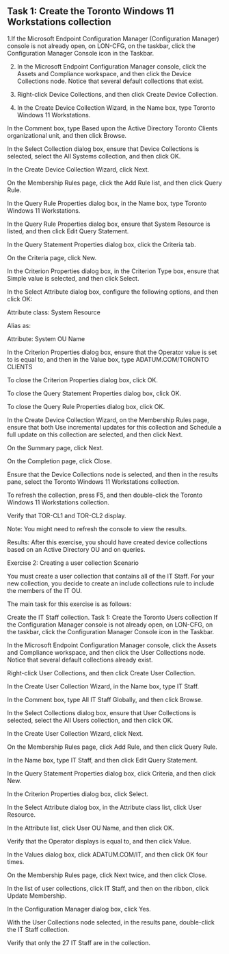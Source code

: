 ## Task 1: Create the Toronto Windows 11 Workstations collection

1.If the Microsoft Endpoint Configuration Manager (Configuration Manager) console is not already open, on LON-CFG, on the taskbar, click the Configuration Manager Console icon in the Taskbar.

2. In the Microsoft Endpoint Configuration Manager console, click the Assets and Compliance workspace, and then click the Device Collections node. Notice that several default collections that exist.

3. Right-click Device Collections, and then click Create Device Collection.

4. In the Create Device Collection Wizard, in the Name box, type Toronto Windows 11 Workstations.

In the Comment box, type Based upon the Active Directory Toronto Clients organizational unit, and then click Browse.

In the Select Collection dialog box, ensure that Device Collections is selected, select the All Systems collection, and then click OK.

In the Create Device Collection Wizard, click Next.

On the Membership Rules page, click the Add Rule list, and then click Query Rule.

In the Query Rule Properties dialog box, in the Name box, type Toronto Windows 11 Workstations.

In the Query Rule Properties dialog box, ensure that System Resource is listed, and then click Edit Query Statement.

In the Query Statement Properties dialog box, click the Criteria tab.

On the Criteria page, click New.

In the Criterion Properties dialog box, in the Criterion Type box, ensure that Simple value is selected, and then click Select.

In the Select Attribute dialog box, configure the following options, and then click OK:

Attribute class: System Resource

Alias as:

Attribute: System OU Name

In the Criterion Properties dialog box, ensure that the Operator value is set to is equal to, and then in the Value box, type ADATUM.COM/TORONTO CLIENTS

To close the Criterion Properties dialog box, click OK.

To close the Query Statement Properties dialog box, click OK.

To close the Query Rule Properties dialog box, click OK.

In the Create Device Collection Wizard, on the Membership Rules page, ensure that both Use incremental updates for this collection and Schedule a full update on this collection are selected, and then click Next.

On the Summary page, click Next.

On the Completion page, click Close.

Ensure that the Device Collections node is selected, and then in the results pane, select the Toronto Windows 11 Workstations collection.

To refresh the collection, press F5, and then double-click the Toronto Windows 11 Workstations collection.

Verify that TOR-CL1 and TOR-CL2 display.

Note: You might need to refresh the console to view the results.

Results: After this exercise, you should have created device collections based on an Active Directory OU and on queries.

Exercise 2: Creating a user collection
Scenario

You must create a user collection that contains all of the IT Staff. For your new collection, you decide to create an include collections rule to include the members of the IT OU.

The main task for this exercise is as follows:

Create the IT Staff collection.
Task 1: Create the Toronto Users collection
If the Configuration Manager console is not already open, on LON-CFG, on the taskbar, click the Configuration Manager Console icon in the Taskbar.

In the Microsoft Endpoint Configuration Manager console, click the Assets and Compliance workspace, and then click the User Collections node. Notice that several default collections already exist.

Right-click User Collections, and then click Create User Collection.

In the Create User Collection Wizard, in the Name box, type IT Staff.

In the Comment box, type All IT Staff Globally, and then click Browse.

In the Select Collections dialog box, ensure that User Collections is selected, select the All Users collection, and then click OK.

In the Create User Collection Wizard, click Next.

On the Membership Rules page, click Add Rule, and then click Query Rule.

In the Name box, type IT Staff, and then click Edit Query Statement.

In the Query Statement Properties dialog box, click Criteria, and then click New.

In the Criterion Properties dialog box, click Select.

In the Select Attribute dialog box, in the Attribute class list, click User Resource.

In the Attribute list, click User OU Name, and then click OK.

Verify that the Operator displays is equal to, and then click Value.

In the Values dialog box, click ADATUM.COM/IT, and then click OK four times.

On the Membership Rules page, click Next twice, and then click Close.

In the list of user collections, click IT Staff, and then on the ribbon, click Update Membership.

In the Configuration Manager dialog box, click Yes.

With the User Collections node selected, in the results pane, double-click the IT Staff collection.

Verify that only the 27 IT Staff are in the collection.
